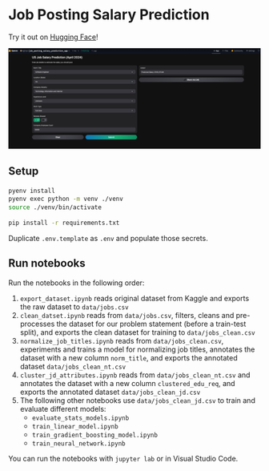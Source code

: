 # Job Posting Salary Prediction

Try it out on [Hugging Face](https://huggingface.co/spaces/nginyc/job_posting_salary_prediction_app)!

![](./demo.png)


## Setup

```sh
pyenv install
pyenv exec python -m venv ./venv
source ./venv/bin/activate
```

```sh
pip install -r requirements.txt
```

Duplicate `.env.template` as `.env` and populate those secrets.

## Run notebooks

Run the notebooks in the following order:

1. `export_dataset.ipynb` reads original dataset from Kaggle and exports the raw dataset to `data/jobs.csv`
2. `clean_datset.ipynb` reads from `data/jobs.csv`, filters, cleans and pre-processes the dataset for our problem statement (before a train-test split), and exports the clean dataset for training to `data/jobs_clean.csv`
3. `normalize_job_titles.ipynb` reads from `data/jobs_clean.csv`, experiments and trains a model for normalizing job titles, annotates the dataset with a new column `norm_title`, and exports the annotated dataset `data/jobs_clean_nt.csv`
4. `cluster_jd_attributes.ipynb` reads from `data/jobs_clean_nt.csv` and annotates the dataset with a new column `clustered_edu_req`, and exports the annotated dataset `data/jobs_clean_jd.csv`
5. The following other notebooks use `data/jobs_clean_jd.csv` to train and evaluate different models:
    - `evaluate_stats_models.ipynb`
    - `train_linear_model.ipynb`
    - `train_gradient_boosting_model.ipynb`
    - `train_neural_network.ipynb`

You can run the notebooks with `jupyter lab` or in Visual Studio Code.

